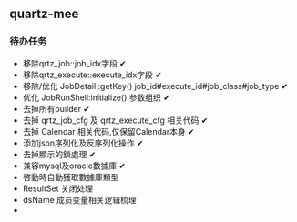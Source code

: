 

## quartz-mee

### 待办任务
+ 移除qrtz_job::job_idx字段 ✔
+ 移除qrtz_execute::execute_idx字段 ✔
+ 移除/优化 JobDetail::getKey() job_id#execute_id#job_class#job_type ✔
+ 优化 JobRunShell:initialize() 参数组织  ✔
+ 去掉所有builder ✔
+ 去掉 qrtz_job_cfg 及 qrtz_execute_cfg 相关代码 ✔
+ 去掉 Calendar 相关代码,仅保留Calendar本身  ✔
+ 添加json序列化及反序列化操作 ✔
+ 去掉顯示的鎖處理 ✔
+ 兼容mysql及oracle數據庫 ✔
+ 啓動時自動獲取數據庫類型
+ ResultSet 关闭处理
+ dsName 成员变量相关逻辑梳理
+ 
